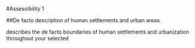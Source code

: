 #Assessibility 1

##De facto description of human settlements and urban areas






describes the de facto boundaries of human settlements and urbanization throughout your selected

